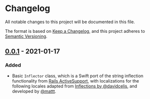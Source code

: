 # Changelog
All notable changes to this project will be documented in this file.

The format is based on [Keep a Changelog](https://keepachangelog.com/en/1.0.0/),
and this project adheres to [Semantic Versioning](https://semver.org/spec/v2.0.0.html).

## [0.0.1] - 2021-01-17

### Added

- Basic `Inflector` class, which is a Swift port of the string inflection functionality from
  [Rails ActiveSupport](https://github.com/rails/rails/blob/master/activesupport/lib/active_support/inflector/inflections.rb),
  with localizations for the following locales adapted from 
  [Inflections by @davidcelis](https://github.com/davidcelis/inflections),
  and developed by [@mattt](https://github.com/mattt).

[0.0.1]: https://github.com/SwiftDocOrg/Inflection/releases/tag/0.0.1
